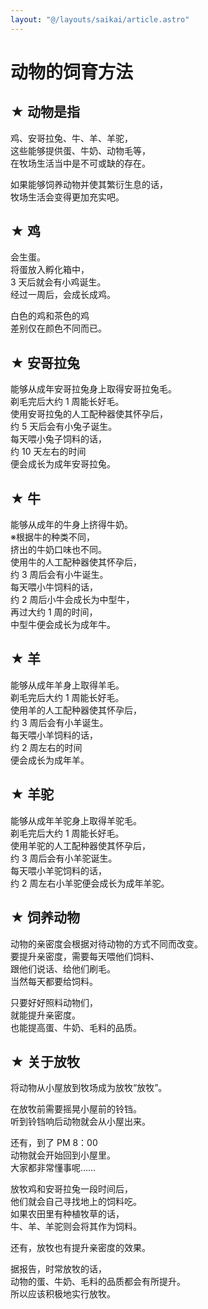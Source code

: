 ```yaml
---
layout: "@/layouts/saikai/article.astro"
---
```


# 动物的饲育方法

## ★ 动物是指

鸡、安哥拉兔、牛、羊、羊驼，  
这些能够提供蛋、牛奶、动物毛等，  
在牧场生活当中是不可或缺的存在。

如果能够饲养动物并使其繁衍生息的话，  
牧场生活会变得更加充实吧。

## ★ 鸡

会生蛋。  
将蛋放入孵化箱中，  
3 天后就会有小鸡诞生。  
经过一周后，会成长成鸡。

白色的鸡和茶色的鸡  
差别仅在颜色不同而已。

## ★ 安哥拉兔

能够从成年安哥拉兔身上取得安哥拉兔毛。  
剃毛完后大约 1 周能长好毛。  
使用安哥拉兔的人工配种器使其怀孕后，  
约 5 天后会有小兔子诞生。  
每天喂小兔子饲料的话，  
约 10 天左右的时间  
便会成长为成年安哥拉兔。

## ★ 牛

能够从成年的牛身上挤得牛奶。  
※根据牛的种类不同，  
挤出的牛奶口味也不同。  
使用牛的人工配种器使其怀孕后，  
约 3 周后会有小牛诞生。  
每天喂小牛饲料的话，  
约 2 周后小牛会成长为中型牛，  
再过大约 1 周的时间，  
中型牛便会成长为成年牛。

## ★ 羊

能够从成年羊身上取得羊毛。  
剃毛完后大约 1 周能长好毛。  
使用羊的人工配种器使其怀孕后，  
约 3 周后会有小羊诞生。  
每天喂小羊饲料的话，  
约 2 周左右的时间  
便会成长为成年羊。

## ★ 羊驼

能够从成年羊驼身上取得羊驼毛。  
剃毛完后大约 1 周能长好毛。  
使用羊驼的人工配种器使其怀孕后，  
约 3 周后会有小羊驼诞生。  
每天喂小羊驼饲料的话，  
约 2 周左右小羊驼便会成长为成年羊驼。

## ★ 饲养动物

动物的亲密度会根据对待动物的方式不同而改变。  
要提升亲密度，需要每天喂他们饲料、  
跟他们说话、给他们刷毛。  
当然每天都要给饲料。

只要好好照料动物们，  
就能提升亲密度。  
也能提高蛋、牛奶、毛料的品质。

## ★ 关于放牧

将动物从小屋放到牧场成为放牧“放牧”。

在放牧前需要摇晃小屋前的铃铛。  
听到铃铛响后动物就会从小屋出来。

还有，到了 PM 8：00  
动物就会开始回到小屋里。  
大家都非常懂事呢……

放牧鸡和安哥拉兔一段时间后，  
他们就会自己寻找地上的饲料吃。  
如果农田里有种植牧草的话，  
牛、羊、羊驼则会将其作为饲料。

还有，放牧也有提升亲密度的效果。

据报告，时常放牧的话，  
动物的蛋、牛奶、毛料的品质都会有所提升。  
所以应该积极地实行放牧。
